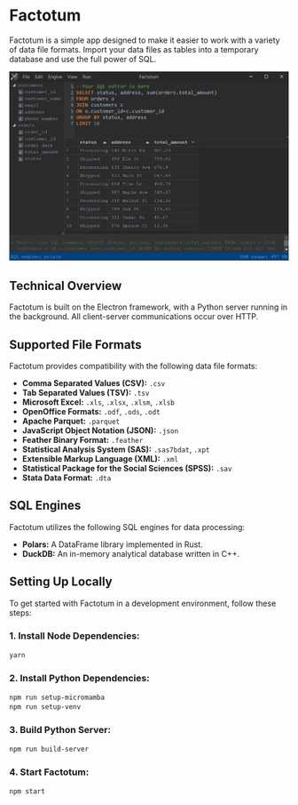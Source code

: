 # Factotum

Factotum is a simple app designed to make it easier to work with a variety of data file formats. Import your data files as tables into a temporary database and use the full power of SQL.

![Factotum application](assets/screenshot.png)

## Technical Overview

Factotum is built on the Electron framework, with a Python server running in the background. All client-server communications occur over HTTP.

## Supported File Formats

Factotum provides compatibility with the following data file formats:

- **Comma Separated Values (CSV):** `.csv`
- **Tab Separated Values (TSV):** `.tsv`
- **Microsoft Excel:** `.xls`, `.xlsx`, `.xlsm`, `.xlsb`
- **OpenOffice Formats:** `.odf`, `.ods`, `.odt`
- **Apache Parquet:** `.parquet`
- **JavaScript Object Notation (JSON):** `.json`
- **Feather Binary Format:** `.feather`
- **Statistical Analysis System (SAS):** `.sas7bdat`, `.xpt`
- **Extensible Markup Language (XML):** `.xml`
- **Statistical Package for the Social Sciences (SPSS):** `.sav`
- **Stata Data Format:** `.dta`

## SQL Engines

Factotum utilizes the following SQL engines for data processing:

- **Polars:** A DataFrame library implemented in Rust.
- **DuckDB:** An in-memory analytical database written in C++.

## Setting Up Locally

To get started with Factotum in a development environment, follow these steps:

### 1. Install Node Dependencies:

```bash
yarn
```

### 2. Install Python Dependencies:

```bash
npm run setup-micromamba
npm run setup-venv
```

### 3. Build Python Server:

```bash
npm run build-server
```

### 4. Start Factotum:

```bash
npm start
```